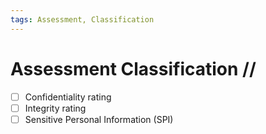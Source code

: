 ```yaml
---
tags: Assessment, Classification
---
```


# Assessment Classification //

- [ ] Confidentiality rating
- [ ] Integrity rating
- [ ] Sensitive Personal Information (SPI)
